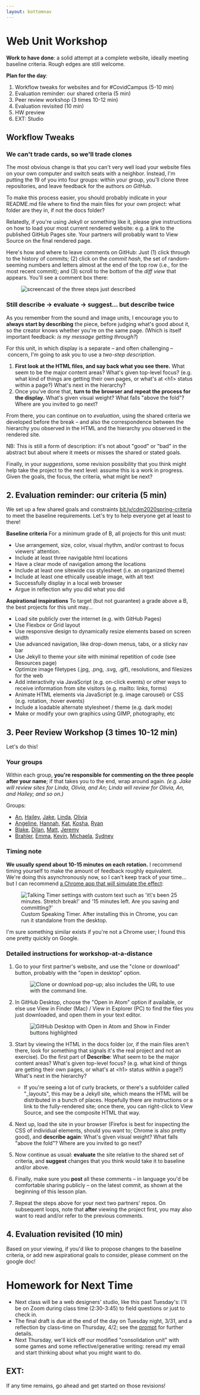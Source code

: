 ```yaml
---
layout: bottomnav
---
```


# Web Unit Workshop

**Work to have done**: a solid attempt at a complete website, ideally meeting baseline criteria. Rough edges are still welcome.

**Plan for the day**:

1. Workflow tweaks for websites and for #CovidCampus (5-10 min)
2. Evaluation reminder: our shared criteria (5 min)
3. Peer review workshop (3 times 10-12 min)
4. Evaluation revisited (10 min)
5. HW preview
6. EXT: Studio



## Workflow Tweaks

### We can't trade cards, so we'll trade clones

The most obvious change is that you can't very well load your website files on your own computer and switch seats with a neighbor. Instead, I'm putting the 19 of you into four groups: within your group, you'll clone three repositories, and leave feedback for the authors _on GitHub_.

<div class="alert alert-info">
To make this process easier, you should probably indicate in your README.md file where to find the main files for your own project: what folder are they in, if not the docs folder?

Relatedly, if you're using Jekyll or something like it, please give instructions on how to load your most current rendered website: e.g. a link to the published GitHub Pages site. Your partners will probably want to View Source on the final rendered page.
</div>

Here's how and where to leave comments on GitHub: Just (1) click through to the history of commits; (2) click on the _commit hash_, the set of random-seeming numbers and letters almost at the end of the top row (i.e., for the most recent commit); and (3) scroll to the bottom of the _diff view_ that appears. You'll see a comment box there:

<figure><img src="../assets/img/github--comment-on-commit.gif" alt="screencast of the three steps just described"/></figure>



### Still describe -> evaluate -> suggest... but describe twice

As you remember from the sound and image units, I encourage you to **always start by describing** the piece, before judging what's good about it, so the creator knows whether you're on the same page. (Which is itself important feedback: _is my message getting through?_)

<div class="alert alert-white">
   <div class="alert alert-info">
      For this unit, in which display is a separate – and often challenging – concern, I'm going to ask you to use a <em>two-step description</em>.
   </div>

   <ol>
      <li><strong>First look at the HTML files, and say back what you see there.</strong> What seem to be the major content areas? What's given top-level focus? (e.g. what kind of things are getting their own pages, or what's at &lt;h1&gt; status within a page?) What's next in the hierarchy?</li>
      <li>Once you've done that, <strong>turn to the browser and repeat the process for the display.</strong> What's given visual weight? What falls "above the fold"? Where are you invited to go next?</li>
   </ol>
</div>

From there, you can continue on to _evaluation_, using the shared criteria we developed before the break – and also the correspondence between the hierarchy you observed in the HTML and the hierarchy you observed in the rendered site.

NB: This is still a form of description: it's not about "good" or "bad" in the abstract but about where it meets or misses the shared or stated goals.

Finally, in your <em>suggestions</em>, some revision possibility that you think might help take the project to the next level: assume this is a work in progress. Given the goals, the focus, the criteria, what might be next? <!-- Pose this as a suggestion, not a command: and _interpret_ these as suggestions, not commands. -->

<!--
I have here to return to you the index cards from the visual unit – not from the comments you *received*, but the comments you *gave*. Read them over. **Were you doing describe/evaluate/suggest?** If so, be proud! See if you can do it again in a new sensory mode. If not, strive to level up today: train your attention to see before judging. -->

## 2. Evaluation reminder: our criteria (5 min)
We set up a few shared goals and constraints [bit.ly/cdm2020spring-criteria](http://bit.ly/cdm2020spring-criteria#heading=h.z8d1igk08a86) to meet the baseline requirements. Let's try to help everyone get at least to there!

<aside>
<strong>Baseline criteria</strong>
For a minimum grade of B, all projects for this unit must:

<ul>
  <li>Use arrangement, size, color, visual rhythm, and/or contrast to focus viewers' attention.</li>
  <li>Include at least three navigable html locations</li>
  <li>Have a clear mode of navigation among the locations</li>
  <li>Include at least one sitewide css stylesheet (i.e. an organized theme)</li>
  <li>Include at least one ethically useable image, with alt text</li>
  <li>Successfully display in a local web browser</li>
  <li>Argue in reflection why you did what you did</li>
</ul>

<strong>Aspirational inspirations</strong>
To target (but not guarantee) a grade above a B, the best projects for this unit may...

<ul>
  <li>Load site publicly over the internet (e.g. with GitHub Pages)</li>
  <li>Use Flexbox or Grid layout</li>
  <li>Use responsive design to dynamically resize elements based on screen width</li>
  <li>Use advanced navigation, like drop-down menus, tabs, or a sticky nav bar</li>
  <li>Use Jekyll to theme your site with minimal repetition of code (see Resources page)</li>
  <li>Optimize image filetypes (.jpg, .png, .svg, .gif), resolutions, and filesizes for the web</li>
  <li>Add interactivity via JavaScript (e.g. on-click events) or other ways to receive information from site visitors (e.g. mailto: links, forms)</li>
  <li>Animate HTML elements via JavaScript (e.g. image carousel) or CSS (e.g. rotation, :hover events)</li>
  <li>Include a loadable alternate stylesheet / theme (e.g. dark mode)</li>
  <li>Make or modify your own graphics using GIMP, photography, etc</li>
</ul>
</aside>

## 3. Peer Review Workshop (3 times 10-12 min)

Let's do this!

### Your groups
Within each group, **you're responsible for commenting on the three people after your name**; if that takes you to the end, wrap around again. _(e.g. Jake will review sites for Linda, Olivia, and An; Linda will review for Olivia, An, and Hailey; and so on.)_

Groups:

* [An](https://github.com/anngx/website-portfolio-2020spring), [Hailey](https://github.com/haileytrampel/website-portfolio-2020spring), [Jake](https://github.com/JakeBaumbaugh/website-portfolio-2020spring), [Linda](https://github.com/lumiio/website-portfolio-2020spring), [Olivia](https://github.com/onewport23/website-portfolio-2020spring)
* [Angeline](https://github.com/angelinepeng/website-portfolio-2020spring), [Hannah](https://github.com/hannahlangmead/website-portfolio-2020spring), [Kat](https://github.com/katmiller10/website-portfolio-2020spring), [Kosha](https://github.com/kss73/website-portfolio-2020spring), [Ryan](https://github.com/Rvonderhey/website-portfolio-2020spring)
* [Blake](https://github.com/Tomasco16/website-portfolio-2020spring), [Dilan](https://github.com/Dilan1020/website-portfolio-2020spring), [Matt](https://github.com/MDLudwig/website-portfolio-2020spring), [Jeremy](https://github.com/jerols4/website-portfolio-2020spring)
* [Brahler](https://github.com/Bmb154/WEbpage-stuff), [Emma](https://github.com/emmawooten12/website-portfolio-2020spring), [Kevin](https://github.com/ktdemay/website-portfolio-2020spring), [Michaela](https://github.com/mjb-123/website-portfolio-2020spring), [Sydney](https://github.com/sydneymasterson/website-portfolio-2020spring)


### Timing note

<div class="alert alert-success">
<strong>We usually spend about 10-15 minutes on each rotation.</strong> I recommend timing yourself to make the amount of feedback roughly equivalent.
</div>


<div class="alert alert-white">
We're doing this asynchronously now, so I can't keep track of your time... but I can recommend <a href="https://chrome.google.com/webstore/detail/talking-timer-custom-spea/cbbmoeglgokhkbnnfpoeciheapicdphm?hl=en">a Chrome app that will simulate the effect</a>:

<figure>
<img src="../assets/img/custom-talking-timer.png" alt="Talking Timer settings with custom text such as 'it\'s been 25 minutes. Stretch break!' and '15 minutes left. Are you saving and committing?'" />
<figcaption>Custom Speaking Timer. After installing this in Chrome, you can run it standalone from the desktop.</figcaption>
</figure>

I'm sure something similar exists if you're not a Chrome user; I found this one pretty quickly on Google.

</div>

### Detailed instructions for workshop-at-a-distance

1. Go to your first partner's website, and use the "clone or download" button, probably with the "open in desktop" option. <figure><img src="../assets/img/github-clone-or-download-2.png" alt="Clone or download pop-up; also includes the URL to use with the command line." /></figure>

2. In GitHub Desktop, choose the "Open in Atom" option if available, or else use View in Finder (Mac) / View in Explorer (PC) to find the files you just downloaded, and open them in your text editor.<figure><img src="../assets/img/github-desktop--open-in-atom.png" alt="GitHub Desktop with Open in Atom and Show in Finder buttons highlighted"/></figure>

3. Start by viewing the HTML in the docs folder (or, if the main files aren't there, look for something that signals it's the real project and not an exercise). Do the first part of **Describe**: What seem to be the major content areas? What's given top-level focus? (e.g. what kind of things are getting their own pages, or what's at &lt;h1&gt; status within a page?) What's next in the hierarchy?
    - If you're seeing a lot of curly brackets, or there's a subfolder called "_layouts", this may be a Jekyll site, which means the HTML will be distributed in a bunch of places. Hopefully there are instructions or a link to the fully-rendered site; once there, you can right-click to View Source, and see the composite HTML that way.

4. Next up, load the site in your browser (Firefox is best for inspecting the CSS of individual elements, should you want to; Chrome is also pretty good), and **describe again**: What's given visual weight? What falls "above the fold"? Where are you invited to go next?

5. Now continue as usual: **evaluate** the site relative to the shared set of criteria, and **suggest** changes that you think would take it to baseline and/or above.

6. Finally, make sure you **post** all these comments – in language you'd be comfortable sharing publicly – on the latest commit, as shown at the beginning of this lesson plan.

7. Repeat the steps above for your next two partners' repos. On subsequent loops, note that **after** viewing the project first, you may also want to read and/or refer to the previous comments.




## 4. Evaluation revisited (10 min)
Based on your viewing, if you'd like to propose changes to the baseline criteria, or add new aspirational goals to consider, please comment on the google doc!


# Homework for Next Time
* Next class will be a web designers' studio, like this past Tuesday's: I'll be on Zoom during class time (2:30-3:45) to field questions or just to check in.
* The final draft is due at the end of the day on Tuesday night, 3/31, and a reflection by class-time on Thursday, 4/2; see the [prompt](https://github.com/benmiller314/webste-portfolio-2020spring#project-3-website-portfolio) for further details.
* Next Thursday, we'll kick off our modified "consolidation unit" with some games and some reflective/generative writing: reread my email and start thinking about what you might want to do.


## EXT:
If any time remains, go ahead and get started on those revisions!
